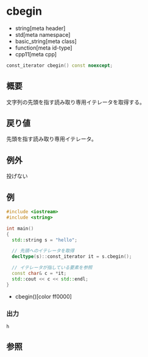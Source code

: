 # cbegin
* string[meta header]
* std[meta namespace]
* basic_string[meta class]
* function[meta id-type]
* cpp11[meta cpp]

```cpp
const_iterator cbegin() const noexcept;
```

## 概要
文字列の先頭を指す読み取り専用イテレータを取得する。


## 戻り値
先頭を指す読み取り専用イテレータ。


## 例外
投げない


## 例
```cpp
#include <iostream>
#include <string>

int main()
{
  std::string s = "hello";

  // 先頭へのイテレータを取得
  decltype(s)::const_iterator it = s.cbegin();

  // イテレータが指している要素を参照
  const char& c = *it;
  std::cout << c << std::endl;
}
```
* cbegin()[color ff0000]

### 出力
```
h
```

## 参照
